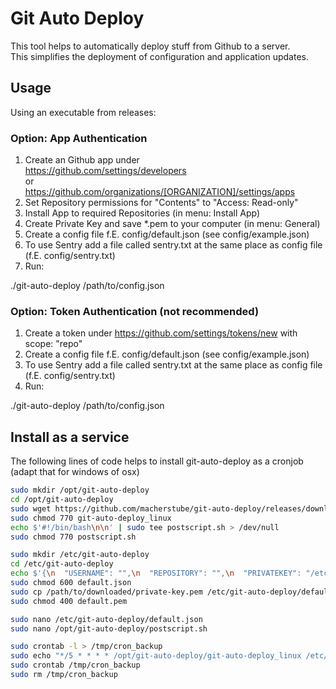 # Git Auto Deploy

This tool helps to automatically deploy stuff from Github to a server. \
This simplifies the deployment of configuration and application updates.

## Usage

Using an executable from releases:

### Option: App Authentication

1. Create an Github app under \
   https://github.com/settings/developers \
   or \
   https://github.com/organizations/[ORGANIZATION]/settings/apps
2. Set Repository permissions for "Contents" to "Access: Read-only"
3. Install App to required Repositories (in menu: Install App)
4. Create Private Key and save *.pem to your computer (in menu: General)
5. Create a config file f.E. config/default.json (see config/example.json)
6. To use Sentry add a file called sentry.txt at the same place as config file (f.E. config/sentry.txt)
7. Run:

./git-auto-deploy /path/to/config.json

### Option: Token Authentication (not recommended)

1. Create a token under https://github.com/settings/tokens/new with scope: "repo"
2. Create a config file f.E. config/default.json (see config/example.json)
3. To use Sentry add a file called sentry.txt at the same place as config file (f.E. config/sentry.txt)
4. Run:

./git-auto-deploy /path/to/config.json

## Install as a service

The following lines of code helps to install git-auto-deploy as a cronjob (adapt that for windows of osx)

```bash
sudo mkdir /opt/git-auto-deploy
cd /opt/git-auto-deploy
sudo wget https://github.com/macherstube/git-auto-deploy/releases/download/v0.0.12/git-auto-deploy_linux -O git-auto-deploy_linux
sudo chmod 770 git-auto-deploy_linux
echo $'#!/bin/bash\n\n' | sudo tee postscript.sh > /dev/null
sudo chmod 770 postscript.sh

sudo mkdir /etc/git-auto-deploy
cd /etc/git-auto-deploy
echo $'{\n  "USERNAME": "",\n  "REPOSITORY": "",\n  "PRIVATEKEY": "/etc/git-auto-deploy/default.pem",\n  "APPID": 0,\n  "AUTHTOKEN": "",\n  "ASSETREGEX": "",\n  "DESTINATIONDIR": "",\n  "UNZIPDIR": "",\n  "POSTSCRIPT": "/opt/git-auto-deploy/postscript.sh"\n}' | sudo tee default.json > /dev/null
sudo chmod 600 default.json
sudo cp /path/to/downloaded/private-key.pem /etc/git-auto-deploy/default.pem
sudo chmod 400 default.pem

sudo nano /etc/git-auto-deploy/default.json
sudo nano /opt/git-auto-deploy/postscript.sh

sudo crontab -l > /tmp/cron_backup
sudo echo "*/5 * * * * /opt/git-auto-deploy/git-auto-deploy_linux /etc/git-auto-deploy/default.json" >> /tmp/cron_backup
sudo crontab /tmp/cron_backup
sudo rm /tmp/cron_backup
```

